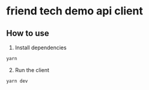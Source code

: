 # friend tech demo api client

## How to use

1. Install dependencies

```bash
yarn
```

2. Run the client

```bash
yarn dev
```
